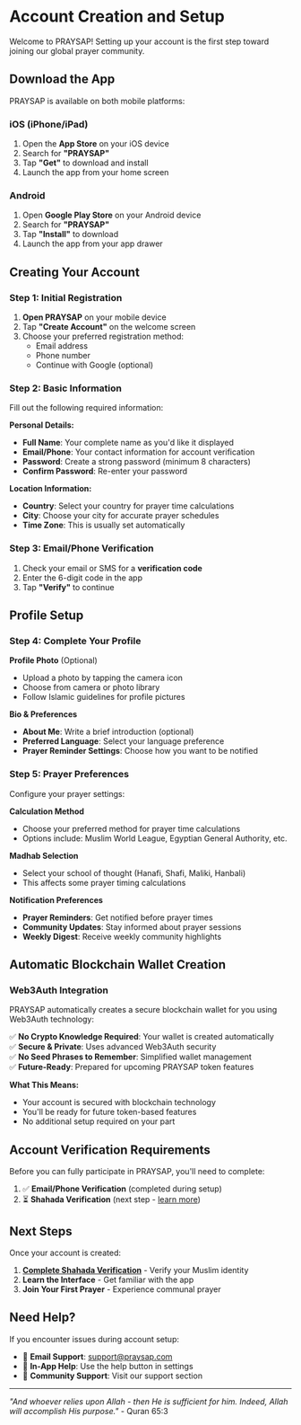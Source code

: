 # Account Creation and Setup

Welcome to PRAYSAP! Setting up your account is the first step toward joining our global prayer community.

## Download the App

PRAYSAP is available on both mobile platforms:

### iOS (iPhone/iPad)
1. Open the **App Store** on your iOS device
2. Search for **"PRAYSAP"**
3. Tap **"Get"** to download and install
4. Launch the app from your home screen

### Android
1. Open **Google Play Store** on your Android device
2. Search for **"PRAYSAP"**
3. Tap **"Install"** to download
4. Launch the app from your app drawer

## Creating Your Account

### Step 1: Initial Registration

1. **Open PRAYSAP** on your mobile device
2. Tap **"Create Account"** on the welcome screen
3. Choose your preferred registration method:
   - Email address
   - Phone number
   - Continue with Google (optional)

### Step 2: Basic Information

Fill out the following required information:

**Personal Details:**
- **Full Name**: Your complete name as you'd like it displayed
- **Email/Phone**: Your contact information for account verification
- **Password**: Create a strong password (minimum 8 characters)
- **Confirm Password**: Re-enter your password

**Location Information:**
- **Country**: Select your country for prayer time calculations
- **City**: Choose your city for accurate prayer schedules
- **Time Zone**: This is usually set automatically

### Step 3: Email/Phone Verification

1. Check your email or SMS for a **verification code**
2. Enter the 6-digit code in the app
3. Tap **"Verify"** to continue

## Profile Setup

### Step 4: Complete Your Profile

**Profile Photo** (Optional)
- Upload a photo by tapping the camera icon
- Choose from camera or photo library
- Follow Islamic guidelines for profile pictures

**Bio & Preferences**
- **About Me**: Write a brief introduction (optional)
- **Preferred Language**: Select your language preference
- **Prayer Reminder Settings**: Choose how you want to be notified

### Step 5: Prayer Preferences

Configure your prayer settings:

**Calculation Method**
- Choose your preferred method for prayer time calculations
- Options include: Muslim World League, Egyptian General Authority, etc.

**Madhab Selection**
- Select your school of thought (Hanafi, Shafi, Maliki, Hanbali)
- This affects some prayer timing calculations

**Notification Preferences**
- **Prayer Reminders**: Get notified before prayer times
- **Community Updates**: Stay informed about prayer sessions
- **Weekly Digest**: Receive weekly community highlights

## Automatic Blockchain Wallet Creation

### Web3Auth Integration

PRAYSAP automatically creates a secure blockchain wallet for you using Web3Auth technology:

✅ **No Crypto Knowledge Required**: Your wallet is created automatically  
✅ **Secure & Private**: Uses advanced Web3Auth security  
✅ **No Seed Phrases to Remember**: Simplified wallet management  
✅ **Future-Ready**: Prepared for upcoming PRAYSAP token features  

**What This Means:**
- Your account is secured with blockchain technology
- You'll be ready for future token-based features
- No additional setup required on your part

## Account Verification Requirements

Before you can fully participate in PRAYSAP, you'll need to complete:

1. ✅ **Email/Phone Verification** (completed during setup)
2. ⏳ **Shahada Verification** (next step - [learn more](./shahada-verification.md))

## Next Steps

Once your account is created:

1. **[Complete Shahada Verification](./shahada-verification.md)** - Verify your Muslim identity
2. **Learn the Interface** - Get familiar with the app
3. **Join Your First Prayer** - Experience communal prayer

## Need Help?

If you encounter issues during account setup:

- 📧 **Email Support**: support@praysap.com
- 💬 **In-App Help**: Use the help button in settings
- 📱 **Community Support**: Visit our support section

---

*"And whoever relies upon Allah - then He is sufficient for him. Indeed, Allah will accomplish His purpose."* - Quran 65:3
